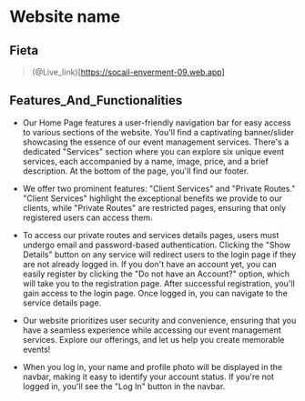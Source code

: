 # Website name
##  Fieta

> (@Live_link)[https://socail-enverment-09.web.app]
## Features_And_Functionalities

- Our Home Page features a user-friendly navigation bar for easy access to various sections of the website. You'll find a captivating banner/slider showcasing the essence of our event management services. There's a dedicated "Services" section where you can explore six unique event services, each accompanied by a name, image, price, and a brief description. At the bottom of the page, you'll find our footer.

- We offer two prominent features: "Client Services" and "Private Routes." "Client Services" highlight the exceptional benefits we provide to our clients, while "Private Routes" are restricted pages, ensuring that only registered users can access them.

- To access our private routes and services details pages, users must undergo email and password-based authentication. Clicking the "Show Details" button on any service will redirect users to the login page if they are not already logged in. If you don't have an account yet, you can easily register by clicking the "Do not have an Account?" option, which will take you to the registration page. After successful registration, you'll gain access to the login page. Once logged in, you can navigate to the  service details page.

- Our website prioritizes user security and convenience, ensuring that you have a seamless experience while accessing our event management services. Explore our offerings, and let us help you create memorable events!

- When you log in, your name and profile photo will be displayed in the navbar, making it easy to identify your account status. If you're not logged in, you'll see the "Log In" button in the navbar.
